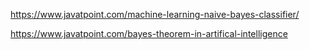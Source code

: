 https://www.javatpoint.com/machine-learning-naive-bayes-classifier/



https://www.javatpoint.com/bayes-theorem-in-artifical-intelligence
